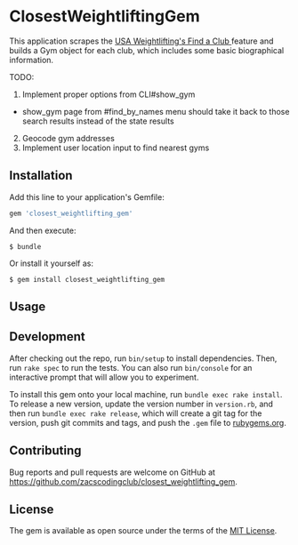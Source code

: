# ClosestWeightliftingGem

This application scrapes the [USA Weightlifting's Find a Club ](http://www.teamusa.org/usa-weightlifting/clubs-lwc/find-a-club) feature and builds a Gym object for each club, which includes some basic biographical information.

TODO: 
1. Implement proper options from CLI#show_gym
  * show_gym page from #find_by_names menu should take it back to those search results instead of the state results
2. Geocode gym addresses
3. Implement user location input to find nearest gyms

## Installation

Add this line to your application's Gemfile:

```ruby
gem 'closest_weightlifting_gem'
```

And then execute:

    $ bundle

Or install it yourself as:

    $ gem install closest_weightlifting_gem

## Usage



## Development

After checking out the repo, run `bin/setup` to install dependencies. Then, run `rake spec` to run the tests. You can also run `bin/console` for an interactive prompt that will allow you to experiment.

To install this gem onto your local machine, run `bundle exec rake install`. To release a new version, update the version number in `version.rb`, and then run `bundle exec rake release`, which will create a git tag for the version, push git commits and tags, and push the `.gem` file to [rubygems.org](https://rubygems.org).

## Contributing

Bug reports and pull requests are welcome on GitHub at https://github.com/zacscodingclub/closest_weightlifting_gem.


## License

The gem is available as open source under the terms of the [MIT License](http://opensource.org/licenses/MIT).

